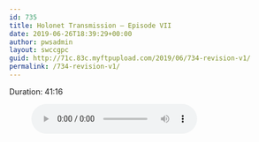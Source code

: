 ```yaml
---
id: 735
title: Holonet Transmission – Episode VII
date: 2019-06-26T18:39:29+00:00
author: pwsadmin
layout: swccgpc
guid: http://71c.83c.myftpupload.com/2019/06/734-revision-v1/
permalink: /734-revision-v1/
---
```

 

Duration: 41:16<figure class="wp-block-audio"><audio controls src="http://71c.83c.myftpupload.com/wp-content/uploads/2019/04/Holonet-Transmission-–-Episode-VII.mp3"></audio></figure>